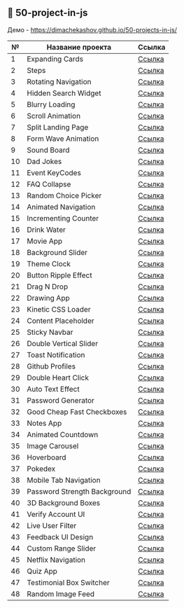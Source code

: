 ## :ledger: 50-project-in-js

Демо - https://dimachekashov.github.io/50-projects-in-js/

| №   | Название проекта             | Ссылка                                                                                               |
| --- | ---------------------------- | ---------------------------------------------------------------------------------------------------- |
| 1   | Expanding Cards              | [Ссылка](https://dimachekashov.github.io/50-projects-in-js/ExpandingCards-1/index.html)              |
| 2   | Steps                        | [Ссылка](https://dimachekashov.github.io/50-projects-in-js/Steps-2/index.html)                       |
| 3   | Rotating Navigation          | [Ссылка](https://dimachekashov.github.io/50-projects-in-js/RotatingNavigation-3/index.html)          |
| 4   | Hidden Search Widget         | [Ссылка](https://dimachekashov.github.io/50-projects-in-js/HiddenSearchWidget-4/index.html)          |
| 5   | Blurry Loading               | [Ссылка](https://dimachekashov.github.io/50-projects-in-js/BlurryLoading-5/index.html)               |
| 6   | Scroll Animation             | [Ссылка](https://dimachekashov.github.io/50-projects-in-js/ScrollAnimation-6/index.html)             |
| 7   | Split Landing Page           | [Ссылка](https://dimachekashov.github.io/50-projects-in-js/SplitLandingPage-7/index.html)            |
| 8   | Form Wave Animation          | [Ссылка](https://dimachekashov.github.io/50-projects-in-js/FormWaveAnimation-8/index.html)           |
| 9   | Sound Board                  | [Ссылка](https://dimachekashov.github.io/50-projects-in-js/SoundBoard-9/index.html)                  |
| 10  | Dad Jokes                    | [Ссылка](https://dimachekashov.github.io/50-projects-in-js/DadJokes-10/index.html)                   |
| 11  | Event KeyCodes               | [Ссылка](https://dimachekashov.github.io/50-projects-in-js/EventKeyCodes-11/index.html)              |
| 12  | FAQ Collapse                 | [Ссылка](https://dimachekashov.github.io/50-projects-in-js/FAQCollapse-12/index.html)                |
| 13  | Random Choice Picker         | [Ссылка](https://dimachekashov.github.io/50-projects-in-js/RandomChoicePicker-13/index.html)         |
| 14  | Animated Navigation          | [Ссылка](https://dimachekashov.github.io/50-projects-in-js/AnimatedNavigation-14/index.html)         |
| 15  | Incrementing Counter         | [Ссылка](https://dimachekashov.github.io/50-projects-in-js/IncrementingCounter-15/index.html)        |
| 16  | Drink Water                  | [Ссылка](https://dimachekashov.github.io/50-projects-in-js/DrinkWater-16/index.html)                 |
| 17  | Movie App                    | [Ссылка](https://dimachekashov.github.io/50-projects-in-js/MovieApp-17/index.html)                   |
| 18  | Background Slider            | [Ссылка](https://dimachekashov.github.io/50-projects-in-js/BackgroundSlider-18/index.html)           |
| 19  | Theme Clock                  | [Ссылка](https://dimachekashov.github.io/50-projects-in-js/ThemeClock-19/index.html)                 |
| 20  | Button Ripple Effect         | [Ссылка](https://dimachekashov.github.io/50-projects-in-js/ButtonRippleEffect-20/index.html)         |
| 21  | Drag N Drop                  | [Ссылка](https://dimachekashov.github.io/50-projects-in-js/DragNDrop-21/index.html)                  |
| 22  | Drawing App                  | [Ссылка](https://dimachekashov.github.io/50-projects-in-js/DrawingApp-22/index.html)                 |
| 23  | Kinetic CSS Loader           | [Ссылка](https://dimachekashov.github.io/50-projects-in-js/KineticCSSLoader-23/index.html)           |
| 24  | Content Placeholder          | [Ссылка](https://dimachekashov.github.io/50-projects-in-js/ContentPlaceholder-24/index.html)         |
| 25  | Sticky Navbar                | [Ссылка](https://dimachekashov.github.io/50-projects-in-js/StickyNavbar-25/index.html)               |
| 26  | Double Vertical Slider       | [Ссылка](https://dimachekashov.github.io/50-projects-in-js/DoubleVerticalSlider-26/index.html)       |
| 27  | Toast Notification           | [Ссылка](https://dimachekashov.github.io/50-projects-in-js/ToastNotification-27/index.html)          |
| 28  | Github Profiles              | [Ссылка](https://dimachekashov.github.io/50-projects-in-js/GithubProfiles-28/index.html)             |
| 29  | Double Heart Click           | [Ссылка](https://dimachekashov.github.io/50-projects-in-js/DoubleHeartClick-29/index.html)           |
| 30  | Auto Text Effect             | [Ссылка](https://dimachekashov.github.io/50-projects-in-js/AutoTextEffect-30/index.html)             |
| 31  | Password Generator           | [Ссылка](https://dimachekashov.github.io/50-projects-in-js/PasswordGenerator-31/index.html)          |
| 32  | Good Cheap Fast Checkboxes   | [Ссылка](https://dimachekashov.github.io/50-projects-in-js/GoodCheapFastCheckboxes-32/index.html)    |
| 33  | Notes App                    | [Ссылка](https://dimachekashov.github.io/50-projects-in-js/NotesApp-33/index.html)                   |
| 34  | Animated Countdown           | [Ссылка](https://dimachekashov.github.io/50-projects-in-js/AnimatedCountdown-34/index.html)          |
| 35  | Image Carousel               | [Ссылка](https://dimachekashov.github.io/50-projects-in-js/ImageCarousel-35/index.html)              |
| 36  | Hoverboard                   | [Ссылка](https://dimachekashov.github.io/50-projects-in-js/Hoverboard-36/index.html)                 |
| 37  | Pokedex                      | [Ссылка](https://dimachekashov.github.io/50-projects-in-js/Pokedex-37/index.html)                    |
| 38  | Mobile Tab Navigation        | [Ссылка](https://dimachekashov.github.io/50-projects-in-js/MobileTabNavigation-38/index.html)        |
| 39  | Password Strength Background | [Ссылка](https://dimachekashov.github.io/50-projects-in-js/PasswordStrengthBackground-39/index.html) |
| 40  | 3D Background Boxes          | [Ссылка](https://dimachekashov.github.io/50-projects-in-js/3DBackgroundBoxes-40/index.html)          |
| 41  | Verify Account UI            | [Ссылка](https://dimachekashov.github.io/50-projects-in-js/VerifyAccountUI-41/index.html)            |
| 42  | Live User Filter             | [Ссылка](https://dimachekashov.github.io/50-projects-in-js/LiveUserFilter-42/index.html)             |
| 43  | Feedback UI Design           | [Ссылка](https://dimachekashov.github.io/50-projects-in-js/FeedbackUIDesign-43/index.html)           |
| 44  | Custom Range Slider          | [Ссылка](https://dimachekashov.github.io/50-projects-in-js/CustomRangeSlider-44/index.html)          |
| 45  | Netflix Navigation           | [Ссылка](https://dimachekashov.github.io/50-projects-in-js/NetflixNavigation-45/index.html)          |
| 46  | Quiz App                     | [Ссылка](https://dimachekashov.github.io/50-projects-in-js/QuizApp-46/index.html)                    |
| 47  | Testimonial Box Switcher     | [Ссылка](https://dimachekashov.github.io/50-projects-in-js/TestimonialBoxSwitcher-47/index.html)     |
| 48  | Random Image Feed            | [Ссылка](https://dimachekashov.github.io/50-projects-in-js/RandomImageFeed-48/index.html)            |
